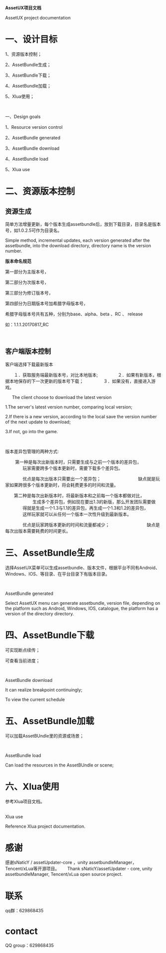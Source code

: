 

**AssetUX项目文档**

AssetUX project documentation

# 一、设计目标

1、资源版本控制；

2、AssetBundle生成；

3、AssetBundle下载；

4、AssetBundle加载；

5、Xlua使用；

&ensp; 

一、Design goals

1、Resource version control

2、AssetBundle generated

3、AssetBundle download

4、AssetBundle load

5、Xlua use


	

# 二、资源版本控制

## 资源生成

简单方法增量更新，每个版本生成assetbundle后，放到下载目录，目录名是版本号，如1.0.2.5可作为目录名。
		
Simple method, incremental updates, each version generated after the assetbundle, into the download directory, directory name is the version number.
&ensp; 
&ensp; 

**版本命名规范**

第一部分为主版本号，

第二部分为次版本号，

第三部分为修订版本号，

第四部分为日期版本号加希腊字母版本号，

希腊字母版本号共有五种，分别为base、alpha、beta 、RC 、 release

如：1.1.1.20170817\_RC	  


&ensp; 
&ensp; 


## 客户端版本控制
客户端选择下载最新版本

　　１．获取服务端最新版本号，对比本地版本;
　　
　　２．如果有新版本，根据本地保存的下一次更新的版本号下载；
　　
　　３．如果没有，直接进入游戏。


&ensp; 
&ensp; 
The client choose to download the latest version

1.The server's latest version number, comparing local version;

2.If there is a new version, according to the local save the version number of the next update to download;

3.If not, go into the game.


&ensp; 
&ensp; 

版本差异包管理的两种方式:

　　 第一种是每次出新版本时，只需要生成与之前一个版本的差异包，
　　　　玩家需要跨多个版本更新时，需要下载多个差异包。

			
　　　　优点是每次出版本只需要出一个差异包；
　　　　
　　　　缺点就是玩家如果跨很多个版本更新时，将会耗费更多的时间和流量。
　　　　
&ensp; 
&ensp; 
			
　　第二种是每次出新版本时，将最新版本和之前每一个版本都做对比，
　　
　　　　生成多个差异包，例如现在要出1.3的新版，那么开发团队需要做
　　　　得就是生成一个1.3与1.1的差异包，再生成一个1.3和1.2的差异包，
　　　　这样玩家就可以从任何一个版本一次性升级到最新版本。

　　　　优点是玩家跨版本更新的时间和流量都减少；
　　　　
　　　　缺点是每次出版本需要耗费的时间更长。



# 三、AssetBundle生成

选择AssetUX菜单可以生成assetbundle、版本文件，根据平台不同有Android、Windows、IOS、等目录、在平台目录下有版本目录。

&ensp; 
&ensp; 

AssetBundle generated

Select AssetUX menu can generate assetbundle, version file, depending on the platform such as Android, Windows, IOS, catalogue, the platform has a version of the directory directory.



# 四、AssetBundle下载

可实现断点续传；

可查看当前进度；

&ensp; &ensp; 

AssetBundle download

It can realize breakpoint continuingly;

To view the current schedule



# 五、AssetBundle加载

可以加载AssetBUndle里的资源或场景；

&ensp; &ensp; 

AssetBundle load

Can load the resources in the AssetBUndle or scene;



# 六、Xlua使用

参考Xlua项目文档。  
&ensp; &ensp; 

Xlua use

Reference Xlua project  documentation.

# 感谢
感谢sNaticY / assetUpdater-core ，unity assetbundleManager，Tencent/xLua等开源项目。
&ensp; &ensp; 
Thank sNaticY/assetUpdater - core, unity assetbundleManager, Tencent/xLua open source project.

# 联系
qq群：629868435

# contact
QQ group：629868435



